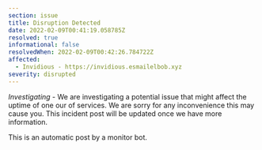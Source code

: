 ```yaml
---
section: issue
title: Disruption Detected
date: 2022-02-09T00:41:19.058785Z
resolved: true
informational: false
resolvedWhen: 2022-02-09T00:42:26.784722Z
affected:
  - Invidious - https://invidious.esmailelbob.xyz
severity: disrupted
---
```

*Investigating* - We are investigating a potential issue that might affect the uptime of one our of services. We are sorry for any inconvenience this may cause you. This incident post will be updated once we have more information.

This is an automatic post by a monitor bot.
        